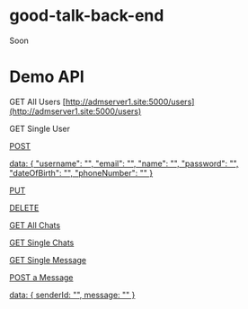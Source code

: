 # good-talk-back-end
Soon

# Demo API

GET All Users
<a href="http://admserver1.site:5000/users" target="_blank">
[http://admserver1.site:5000/users](http://admserver1.site:5000/users)

GET Single User
<a href="http://admserver1.site:5000/users/p309WkYxOrVrNkvO" target="_blank">

POST
<a href="http://admserver1.site:5000/users" target="_blank">

data: 
{
  "username": "",
  "email": "",
  "name": "",
  "password": "",
  "dateOfBirth": "",
  "phoneNumber": ""
}

PUT
<a href="http://admserver1.site:5000/users/user_id" target="_blank">

DELETE
<a href="http://admserver1.site:5000/users/user_id" target="_blank">

GET All Chats
<a href="http://admserver1.site:5000/chats" target="_blank">

GET Single Chats
<a href="http://admserver1.site:5000/chats/chat_id" target="_blank">

GET Single Message
<a href="http://admserver1.site:5000/chats/messages/message_id" target="_blank">

POST a Message
<a href="http://admserver1.site:5000/chats" target="_blank">

data:
{
  senderId: "",
  message: ""
}
